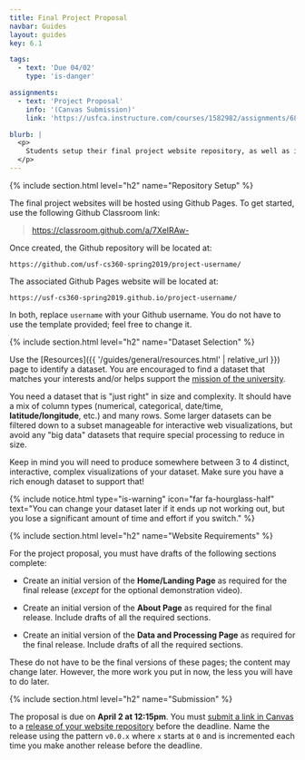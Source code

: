 ```yaml
---
title: Final Project Proposal
navbar: Guides
layout: guides
key: 6.1

tags:
  - text: 'Due 04/02'
    type: 'is-danger'

assignments:
  - text: 'Project Proposal'
    info: '(Canvas Submission)'
    link: 'https://usfca.instructure.com/courses/1582982/assignments/6821966'

blurb: |
  <p>
    Students setup their final project website repository, as well as identify and describe a dataset for their final project.
  </p>
---
```


{% include section.html level="h2" name="Repository Setup" %}

The final project websites will be hosted using Github Pages. To get started, use the following Github Classroom link:

  > <https://classroom.github.com/a/7XeIRAw->

Once created, the Github repository will be located at:

```
https://github.com/usf-cs360-spring2019/project-username/
```

The associated Github Pages website will be located at:

```
https://usf-cs360-spring2019.github.io/project-username/
```

In both, replace `username` with your Github username. You do not have to use the template provided; feel free to change it.

{% include section.html level="h2" name="Dataset Selection" %}

Use the [Resources]({{ '/guides/general/resources.html' | relative_url }}) page to identify a dataset. You are encouraged to find a dataset that matches your interests and/or helps support the [mission of the university](https://www.usfca.edu/about-usf/who-we-are/vision-mission).

You need a dataset that is "just right" in size and complexity. It should have a mix of column types (numerical, categorical, date/time, **latitude/longitude**, etc.) and many rows. Some larger datasets can be filtered down to a subset manageable for interactive web visualizations, but avoid any "big data" datasets that require special processing to reduce in size.

Keep in mind you will need to produce somewhere between 3 to 4 distinct, interactive, complex visualizations of your dataset. Make sure you have a rich enough dataset to support that!

{% include notice.html type="is-warning" icon="far fa-hourglass-half" text="You can change your dataset later if it ends up not working out, but you lose a significant amount of time and effort if you switch." %}

{% include section.html level="h2" name="Website Requirements" %}

For the project proposal, you must have drafts of the following sections complete:

  - Create an initial version of the **Home/Landing Page** as required for the final release (*except* for the optional demonstration video).

  - Create an initial version of the **About Page** as required for the final release. Include drafts of all the required sections.

  - Create an initial version of the **Data and Processing Page** as required for the final release. Include drafts of all the required sections.

These do not have to be the final versions of these pages; the content may change later. However, the more work you put in now, the less you will have to do later.

{% include section.html level="h2" name="Submission" %}

The proposal is due on <strong>April 2 at 12:15pm</strong>. You must [submit a link in Canvas](https://usfca.instructure.com/courses/1582982/assignments/6821966) to a [release of your website repository](https://help.github.com/articles/creating-releases/) before the deadline. Name the release using the pattern `v0.0.x` where `x` starts at `0` and is incremented each time you make another release before the deadline.
